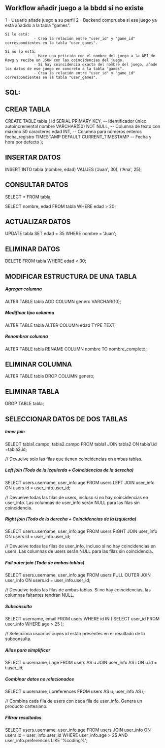 ## Workflow añadir juego a la bbdd si no existe

1 - Usuario añade juego a su perfil
2 - Backend comprueba si ese juego ya está añadido a la tabla "games".
    
    Si lo está: 
                 - Crea la relación entre "user_id" y "game_id" correspondientes en la tabla "user_games".

    Si no lo está:
                 - Hace una petición con el nombre del juego a la API de Rawg y recibe un JSON con las coincidencias del juego.
                 - Si hay coincidencia exacta del nombre del juego, añade los datos de ese juego en concreto a la tabla "games".
                 - Crea la relación entre "user_id" y "game_id" correspondientes en la tabla "user_games".



## SQL:

## CREAR TABLA

CREATE TABLE tabla (
    id SERIAL PRIMARY KEY, -- Identificador único autoincremental
    nombre VARCHAR(50) NOT NULL, -- Columna de texto con máximo 50 caracteres
    edad INT, -- Columna para números enteros
    fecha_registro TIMESTAMP DEFAULT CURRENT_TIMESTAMP -- Fecha y hora por defecto
);

## INSERTAR DATOS

INSERT INTO tabla (nombre, edad)
VALUES ('Juan', 30), ('Ana', 25);

## CONSULTAR DATOS

SELECT * FROM tabla;

SELECT nombre, edad FROM tabla WHERE edad > 20;

## ACTUALIZAR DATOS

UPDATE tabla
SET edad = 35
WHERE nombre = 'Juan';

## ELIMINAR DATOS

DELETE FROM tabla WHERE edad < 30;


## MODIFICAR ESTRUCTURA DE UNA TABLA

##### Agregar columna

ALTER TABLE tabla
ADD COLUMN genero VARCHAR(10);


##### Modificar tipo columna

ALTER TABLE tabla
ALTER COLUMN edad TYPE TEXT;

##### Renombrar columna

ALTER TABLE tabla
RENAME COLUMN nombre TO nombre_completo;

## ELIMINAR COLUMNA

ALTER TABLE tabla
DROP COLUMN genero;

## ELIMINAR TABLA

DROP TABLE tabla;

## SELECCIONAR DATOS DE DOS TABLAS

##### Inner join

SELECT tabla1.campo, tabla2.campo
FROM tabla1
JOIN tabla2 ON tabla1.id =tabla2.id;

// Devuelve solo las filas que tienen coincidencias en ambas tablas.

##### Left join (Todo de la izquierda + Coincidencias de la derecha)

SELECT users.username, user_info.age
FROM users
LEFT JOIN user_info ON users.id = user_info.user_id;

// Devuelve todas las filas de users, incluso si no hay coincidencias en user_info. Las columnas de user_info serán NULL para las filas sin coincidencia.

##### Right join (Todo de la derecha + Coincidencias de la izquierda)

SELECT users.username, user_info.age
FROM users
RIGHT JOIN user_info ON users.id = user_info.user_id;

// Devuelve todas las filas de user_info, incluso si no hay coincidencias en users. Las columnas de users serán NULL para las filas sin coincidencia.

##### Full outer join (Todo de ambas tablas)

SELECT users.username, user_info.age
FROM users
FULL OUTER JOIN user_info ON users.id = user_info.user_id;

// Devuelve todas las filas de ambas tablas. Si no hay coincidencias, las columnas faltantes tendrán NULL.

##### Subconsulta

SELECT username, email
FROM users
WHERE id IN (
    SELECT user_id
    FROM user_info
    WHERE age > 25
);

// Selecciona usuarios cuyos id están presentes en el resultado de la subconsulta.

##### Alias para simplificar

SELECT u.username, i.age
FROM users AS u
JOIN user_info AS i ON u.id = i.user_id;

##### Combinar datos no relacionados

SELECT u.username, i.preferences
FROM users AS u, user_info AS i;

// Combina cada fila de users con cada fila de user_info. Genera un producto cartesiano.

##### Filtrar resultados

SELECT users.username, user_info.age
FROM users
JOIN user_info ON users.id = user_info.user_id
WHERE user_info.age > 25 AND user_info.preferences LIKE '%coding%';

